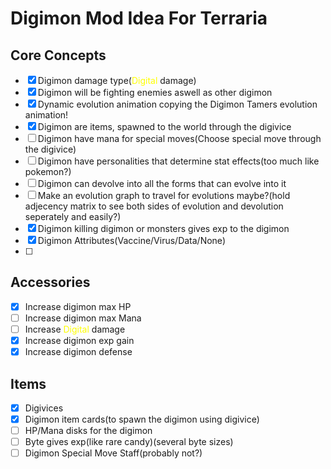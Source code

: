 # Digimon Mod Idea For Terraria

## Core Concepts
- [x] Digimon damage type(<span style="color:yellow">Digital</span> damage)
- [x] Digimon will be fighting enemies aswell as other digimon
- [x] Dynamic evolution animation copying the Digimon Tamers evolution animation!
- [x] Digimon are items, spawned to the world through the digivice
- [ ] Digimon have mana for special moves(Choose special move through the digivice)
- [ ] Digimon have personalities that determine stat effects(too much like pokemon?)
- [ ] Digimon can devolve into all the forms that can evolve into it
- [ ] Make an evolution graph to travel for evolutions maybe?(hold adjecency matrix to see both sides of evolution and devolution seperately and easily?)
- [x] Digimon killing digimon or monsters gives exp to the digimon
- [x] Digimon Attributes(Vaccine/Virus/Data/None)
- [ ] 

## Accessories
- [x] Increase digimon max HP
- [ ] Increase digimon max Mana
- [ ] Increase <span style="color:yellow">Digital</span> damage
- [x] Increase digimon exp gain
- [x] Increase digimon defense

## Items
- [x] Digivices
- [x] Digimon item cards(to spawn the digimon using digivice)
- [ ] HP/Mana disks for the digimon
- [ ] Byte gives exp(like rare candy)(several byte sizes)
- [ ] Digimon Special Move Staff(probably not?)
